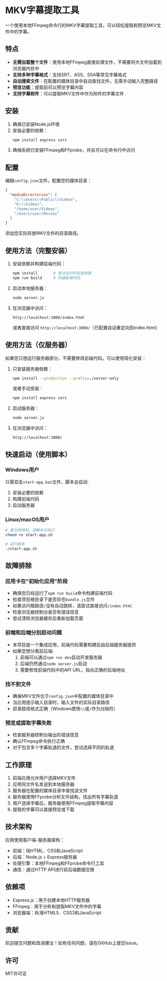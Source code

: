 # MKV字幕提取工具

一个使用本地FFmpeg命令行的MKV字幕提取工具，可以轻松提取和预览MKV文件中的字幕。

## 特点

- **无需加载整个文件**：使用本地FFmpeg直接处理文件，不需要将大文件加载到浏览器内存中
- **支持多种字幕格式**：支持SRT、ASS、SSA等常见字幕格式
- **自动搜索文件**：在配置的媒体目录中自动查找文件，无需手动输入完整路径
- **预览功能**：提取前可以预览字幕内容
- **支持字幕附件**：可以提取MKV文件中作为附件的字幕文件

## 安装

1. 确保已安装Node.js环境
2. 安装必要的依赖：
   ```bash
   npm install express cors
   ```
3. 确保系统已安装FFmpeg和FFprobe，并且可以在命令行中访问

## 配置

编辑`config.json`文件，配置您的媒体目录：

```json
{
  "mediaDirectories": [
    "C:\\Users\\Public\\Videos",
    "D:\\Videos",
    "/home/user/Videos",
    "/Users/user/Movies"
  ]
}
```

添加您实际存放MKV文件的目录路径。

## 使用方法（完整安装）

1. 安装依赖并构建前端代码：
   ```bash
   npm install       # 首次运行时安装依赖
   npm run build     # 构建前端代码
   ```

2. 启动本地服务器：
   ```bash
   node server.js
   ```

3. 在浏览器中访问：
   ```
   http://localhost:3000/index.html
   ```
   或者直接访问 `http://localhost:3000/`（已配置自动重定向到index.html）

## 使用方法（仅服务器）

如果您只想运行服务器部分，不需要修改前端代码，可以使用简化安装：

1. 只安装服务器依赖：
   ```bash
   npm install --production --prefix=./server-only
   ```
   或者手动安装：
   ```bash
   npm install express cors
   ```

2. 启动服务器：
   ```bash
   node server.js
   ```

3. 在浏览器中访问：
   ```
   http://localhost:3000/
   ```

## 快速启动（使用脚本）

### Windows用户
只需双击`start-app.bat`文件，脚本会自动:
1. 安装必要的依赖
2. 构建前端代码
3. 启动服务器

### Linux/macOS用户
```bash
# 首次使用前，使脚本可执行
chmod +x start-app.sh

# 运行脚本
./start-app.sh
```

## 故障排除

### 应用卡在"初始化应用"阶段
- 确保您已经运行了`npm run build`命令构建前端代码
- 检查项目根目录下是否存在`bundle.js`文件
- 如果访问根路径`/`没有自动跳转，请尝试直接访问`/index.html`
- 检查浏览器控制台是否有错误信息
- 尝试清除浏览器缓存后重新加载页面

### 前端和后端分别启动问题
- 本项目是一个集成应用，前端代码需要构建后由后端服务器提供
- 如果您想分离前后端:
  1. 前端可以通过`npm run dev`启动开发服务器
  2. 后端仍然通过`node server.js`启动
  3. 需要修改前端代码中的API URL，指向正确的后端地址

### 找不到文件
- 确保MKV文件位于`config.json`中配置的媒体目录中
- 当应用提示输入目录时，输入文件的实际目录路径
- 目录路径格式正确（Windows使用`\\`或`/`作为分隔符）

### 预览或提取字幕失败
- 检查服务器控制台输出的错误信息
- 确认FFmpeg命令执行正确
- 对于包含多个字幕轨道的文件，尝试选择不同的轨道

## 工作原理

1. 前端应用允许用户选择MKV文件
2. 应用将文件名发送到本地服务器
3. 服务器在配置的媒体目录中查找该文件
4. 服务器使用FFprobe分析文件结构，找出所有字幕轨道
5. 用户选择字幕后，服务器使用FFmpeg提取字幕内容
6. 提取的字幕可以直接预览或下载

## 技术架构

应用使用客户端-服务器架构：
- 前端：纯HTML、CSS和JavaScript
- 后端：Node.js + Express服务器
- 处理引擎：本地FFmpeg和FFprobe命令行工具
- 通信：通过HTTP API进行前后端数据交换

## 依赖项

- Express.js：用于创建本地HTTP服务器
- FFmpeg：用于分析和提取MKV文件中的字幕
- 浏览器端：标准HTML5、CSS3和JavaScript

## 贡献

欢迎提交问题和改进建议！如有任何问题，请在GitHub上提交issue。

## 许可

MIT许可证